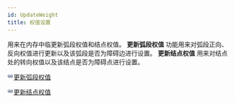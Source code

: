 ```yaml
---
id: UpdateWeight
title: 权值设置
---
```

用来在内存中临更新弧段权值和结点权值。 **更新弧段权值** 功能用来对弧段正向、反向权值进行更新以及该弧段是否为障碍边进行设置。 **更新结点权值**
用来对结点处的转向权值以及该结点是否为障碍点进行设置。

![](../img/smalltitle.png)[更新弧段权值](UpdateArcWeight)

![](../img/smalltitle.png)[更新结点权值](UpdateNodeWeight)
